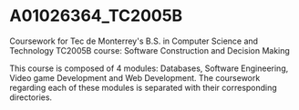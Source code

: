 # A01026364_TC2005B

Coursework for Tec de Monterrey's B.S. in Computer Science and Technology TC2005B course: Software Construction and Decision Making

This course is composed of 4 modules: Databases, Software Engineering, Video game Development and Web Development. The coursework regarding each of these modules is separated with their corresponding directories.
